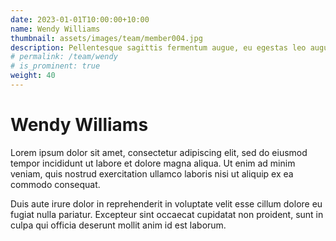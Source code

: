 ```yaml
---
date: 2023-01-01T10:00:00+10:00
name: Wendy Williams
thumbnail: assets/images/team/member004.jpg
description: Pellentesque sagittis fermentum augue, eu egestas leo augue.
# permalink: /team/wendy
# is_prominent: true
weight: 40
---
```


# Wendy Williams

Lorem ipsum dolor sit amet, consectetur adipiscing elit, sed do eiusmod tempor incididunt ut labore et dolore magna aliqua. Ut enim ad minim veniam, quis nostrud exercitation ullamco laboris nisi ut aliquip ex ea commodo consequat.

Duis aute irure dolor in reprehenderit in voluptate velit esse cillum dolore eu fugiat nulla pariatur. Excepteur sint occaecat cupidatat non proident, sunt in culpa qui officia deserunt mollit anim id est laborum.
